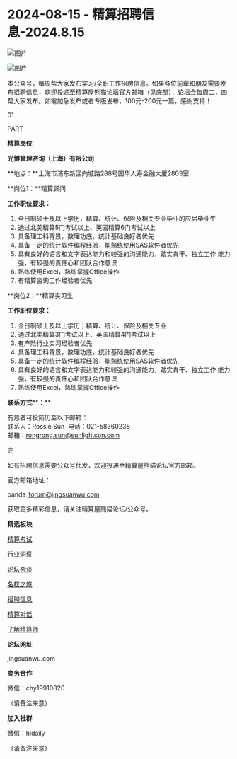 # 2024-08-15 - 精算招聘信息-2024.8.15

![图片](https://mmbiz.qpic.cn/mmbiz_jpg/PVTr5cqOmdsiaicIRGthO3IhpdkibrFUWVU1xAtP9ZY24c0vAhCVJo55thjfrfia19NvibyVvich2UW9I8vGCty5LxNw/640?wx_fmt=jpeg&tp=webp&wxfrom=5&wx_lazy=1)

![图片](https://mmbiz.qpic.cn/mmbiz_png/7QRTvkK2qC63c02mKcsfAaJ8sNcicTvg22UkHHibvKiasFS9FS6E4FeV0Dibe7as7h4tm8p7EfNfI06adlGbL2icYjw/640?wx_fmt=png&tp=webp&wxfrom=5&wx_lazy=1)

本公众号，每周帮大家发布实习/全职工作招聘信息。如果各位前辈和朋友需要发布招聘信息，欢迎投递至精算屋熊猫论坛官方邮箱（见底部），论坛会每周二，四帮大家发布。如需加急发布或者专版发布，100元-200元一篇，感谢支持！

01

PART

**精算岗位**

**光博管理咨询（上海）有限公司**

**地点：**上海市浦东新区向城路288号国华人寿金融大厦2803室

**岗位1：**精算顾问

**工作职位要求：**

1. 全日制硕士及以上学历，精算、统计、保险及相关专业毕业的应届毕业生
2. 通过北美精算5门考试以上、英国精算6门考试以上
3. 具备理工科背景，数理功底，统计基础良好者优先
4. 具备一定的统计软件编程经验，能熟练使用SAS软件者优先
5. 具有良好的语言和文字表达能力和较强的沟通能力，踏实肯干、独立工作 能力强，有较强的责任心和团队合作意识
6. 熟练使用Excel，熟练掌握Office操作
7. 有精算咨询工作经验者优先

**岗位2：**精算实习生

**工作职位要求：**

1. 全日制硕士及以上学历；精算、统计、保险及相关专业
2. 通过北美精算3门考试以上、英国精算4门考试以上
3. 有产险行业实习经验者优先
4. 具备理工科背景，数理功底，统计基础良好者优先
5. 具备一定的统计软件编程经验，能熟练使用SAS软件者优先
6. 具有良好的语言和文字表达能力和较强的沟通能力，踏实肯干、独立工作 能力强，有较强的责任心和团队合作意识
7. 熟练使用Excel，熟练掌握Office操作

**联系方式****：**

有意者可投简历至以下邮箱：  
联系人：Rossie Sun  电话：021-58360238  
邮箱：rongrong.sun@sunlightcon.com


完

如有招聘信息需要公众号代发，欢迎投递至精算屋熊猫论坛官方邮箱。

官方邮箱地址：

panda\_forum@jingsuanwu.com

获取更多精彩信息，请关注精算屋熊猫论坛/公众号。

**精选板块**

[精算考试](https://mp.weixin.qq.com/mp/appmsgalbum?__biz=Mzg5NzkwMTMzMA==&action=getalbum&album_id=2804960172988448769#wechat_redirect)

[行业洞察](https://mp.weixin.qq.com/mp/appmsgalbum?__biz=Mzg5NzkwMTMzMA==&action=getalbum&album_id=2804965799378829313#wechat_redirect)

[论坛杂谈](https://mp.weixin.qq.com/mp/appmsgalbum?__biz=Mzg5NzkwMTMzMA==&action=getalbum&album_id=2804979947286315009#wechat_redirect)

[名校之旅](https://mp.weixin.qq.com/mp/appmsgalbum?__biz=Mzg5NzkwMTMzMA==&action=getalbum&album_id=2804975288236654595#wechat_redirect)

[招聘信息](https://mp.weixin.qq.com/mp/appmsgalbum?__biz=Mzg5NzkwMTMzMA==&action=getalbum&album_id=2809916434738069507#wechat_redirect)

[精算对话](https://mp.weixin.qq.com/mp/appmsgalbum?__biz=Mzg5NzkwMTMzMA==&action=getalbum&album_id=3028246288796221446#wechat_redirect)

[了解精算师](https://mp.weixin.qq.com/mp/appmsgalbum?__biz=Mzg5NzkwMTMzMA==&action=getalbum&album_id=2804971247444180995#wechat_redirect)

**论坛网址**

jingsuanwu.com

**商务合作**

微信：chy19910820

（请备注来意）

**加入社群**

微信：hldaily

（请备注来意）